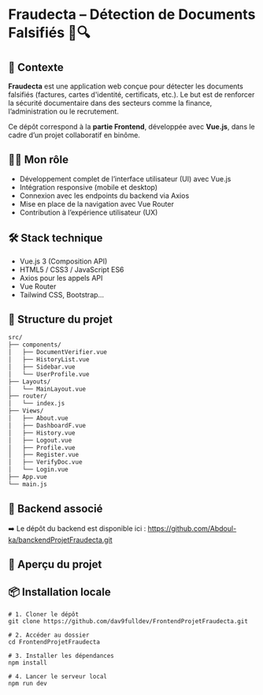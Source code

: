 # Fraudecta – Détection de Documents Falsifiés 📄🔍

## 🧠 Contexte
**Fraudecta** est une application web conçue pour détecter les documents falsifiés (factures, cartes d'identité, certificats, etc.). Le but est de renforcer la sécurité documentaire dans des secteurs comme la finance, l’administration ou le recrutement.

Ce dépôt correspond à la **partie Frontend**, développée avec **Vue.js**, dans le cadre d’un projet collaboratif en binôme.

## 👨‍💻 Mon rôle
- Développement complet de l’interface utilisateur (UI) avec Vue.js
- Intégration responsive (mobile et desktop)
- Connexion avec les endpoints du backend via Axios
- Mise en place de la navigation avec Vue Router
- Contribution à l’expérience utilisateur (UX)

## 🛠️ Stack technique
- Vue.js 3 (Composition API)
- HTML5 / CSS3 / JavaScript ES6
- Axios pour les appels API
- Vue Router
- Tailwind CSS, Bootstrap…

## 📁 Structure du projet

```bash
src/
├── components/
│   ├── DocumentVerifier.vue
│   ├── HistoryList.vue
│   ├── Sidebar.vue
│   └── UserProfile.vue
├── Layouts/
│   └── MainLayout.vue
├── router/
│   └── index.js
├── Views/
│   ├── About.vue
│   ├── DashboardF.vue
│   ├── History.vue
│   ├── Logout.vue
│   ├── Profile.vue
│   ├── Register.vue
│   ├── VerifyDoc.vue
│   └── Login.vue
├── App.vue
└── main.js
```

## 🔗 Backend associé
➡️ Le dépôt du backend est disponible ici : https://github.com/Abdoul-ka/banckendProjetFraudecta.git

## 📸 Aperçu du projet



## 📦 Installation locale
```
# 1. Cloner le dépôt
git clone https://github.com/dav9fulldev/FrontendProjetFraudecta.git

# 2. Accéder au dossier
cd FrontendProjetFraudecta

# 3. Installer les dépendances
npm install

# 4. Lancer le serveur local
npm run dev
```

